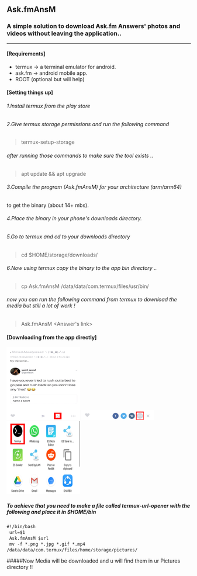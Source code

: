 ## Ask.fmAnsM
### A simple solution to download Ask.fm Answers' photos and videos without leaving the application..
_________________________________________

#### [Requirements]
- termux -> a terminal emulator for android.
- ask.fm -> android mobile app.
- ROOT (optional but will help)

#### [Setting things up]
###### 1.Install termux from the play store
###### 2.Give termux storage permissions and run the following command
>termux-setup-storage

###### after running those commands to make sure the tool exists ..

>apt update && apt upgrade

###### 3.Compile the program (Ask.fmAnsM) for your architecture (arm/arm64)
to get the binary (about 14+ mbs).

###### 4.Place the binary in your phone's downloads directory.  

###### 5.Go to termux and cd to your downloads directory

>cd $HOME/storage/downloads/

###### 6.Now using termux copy the binary to the app bin directory ..

>cp Ask.fmAnsM /data/data/com.termux/files/usr/bin/

###### now you can run the following command from termux to download the media but still a lot of work !

>Ask.fmAnsM <Answer's link>

#### [Downloading from the app directly]

<img src="https://github.com/ahmdaeyz/Ask.fmAnsM/blob/master/media/1.jpg" width="200" height="200">

<img src="https://github.com/ahmdaeyz/Ask.fmAnsM/blob/master/media/2.jpg" width="200">

<img src="https://github.com/ahmdaeyz/Ask.fmAnsM/blob/master/media/3.jpg" width="200" height="200">

##### To achieve that you need to make a file called termux-url-opener with the following and place it in $HOME/bin

```
#!/bin/bash
 url=$1
 Ask.fmAnsM $url
 mv -f *.png *.jpg *.gif *.mp4 /data/data/com.termux/files/home/storage/pictures/
```
 #####Now Media will be downloaded and u will find them in ur Pictures directory !!
